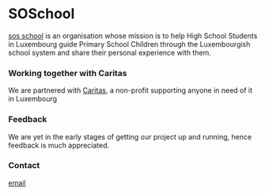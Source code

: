 # SOSchool

[sos school](https://www.sos-school.org) is an organisation whose mission is to help High School Students in Luxembourg guide Primary School Children through the Luxembourgish school system and share their personal experience with them.

### Working together with Caritas

We are partnered with [Caritas](https://www.caritas.lu), a non-profit supporting anyone in need of it in Luxembourg

### Feedback

We are yet in the early stages of getting our project up and running, hence feedback is much appreciated.

### Contact

[email](mailto:soschool@protonmail.com)

